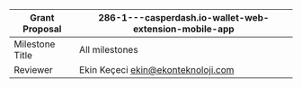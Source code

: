 Grant Proposal | 286-1---casperdash.io-wallet-web-extension-mobile-app
------------ | -------------
Milestone Title | All milestones
Reviewer | Ekin Keçeci <ekin@ekonteknoloji.com>



